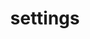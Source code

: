 ---
title: settings
siteMetadata:
  title: 'Flock'
  description: 'Cover'
  keywords:
    - insurance
    - drones
    - 'pay as you go'

---